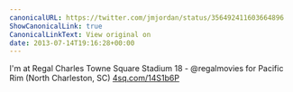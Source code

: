 ```yaml
---
canonicalURL: https://twitter.com/jmjordan/status/356492411603664896
ShowCanonicalLink: true
CanonicalLinkText: View original on
date: 2013-07-14T19:16:28+00:00
---
```

I'm at Regal Charles Towne Square Stadium 18 - @regalmovies for Pacific Rim (North Charleston, SC) [4sq.com/14S1b6P](http://4sq.com/14S1b6P)